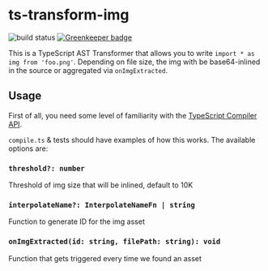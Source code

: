 # ts-transform-img

![build status](https://travis-ci.org/longlho/ts-transform-img.svg?branch=master)
[![Greenkeeper badge](https://badges.greenkeeper.io/longlho/ts-transform-img.svg)](https://greenkeeper.io/)

This is a TypeScript AST Transformer that allows you to write `import * as img from 'foo.png'`. Depending on file size, the img with be base64-inlined in the source or aggregated via `onImgExtracted`.

## Usage
First of all, you need some level of familiarity with the [TypeScript Compiler API](https://github.com/Microsoft/TypeScript/wiki/Using-the-Compiler-API).

`compile.ts` & tests should have examples of how this works. The available options are:

### `threshold?: number`
Threshold of img size that will be inlined, default to 10K

### `interpolateName?: InterpolateNameFn | string`
Function to generate ID for the img asset

### `onImgExtracted(id: string, filePath: string): void`
Function that gets triggered every time we found an asset
